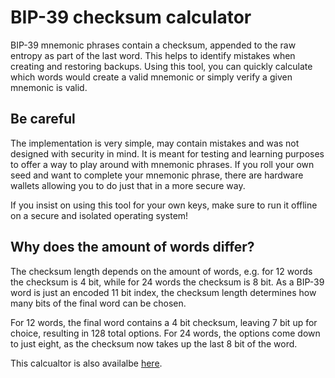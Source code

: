 # BIP-39 checksum calculator

BIP-39 mnemonic phrases contain a checksum, appended to the raw entropy as part of the last word. This helps to identify mistakes when creating and restoring backups. Using this tool, you can quickly calculate which words would create a valid mnemonic or simply verify a given mnemonic is valid.

## Be careful

The implementation is very simple, may contain mistakes and was not designed with security in mind. It is meant for testing and learning purposes to offer a way to play around with mnemonic phrases. If you roll your own seed and want to complete your mnemonic phrase, there are hardware wallets allowing you to do just that in a more secure way. 

If you insist on using this tool for your own keys, make sure to run it offline on a secure and isolated operating system!

## Why does the amount of words differ?

The checksum length depends on the amount of words, e.g. for 12 words the checksum is 4 bit, while for 24 words the checksum is 8 bit. As a BIP-39 word is just an encoded 11 bit index, the checksum length determines how many bits of the final word can be chosen. 

For 12 words, the final word contains a 4 bit checksum, leaving 7 bit up for choice, resulting in 128 total options. For 24 words, the options come down to just eight, as the checksum now takes up the last 8 bit of the word.

This calcualtor is also availalbe [here](https://sutterseba.de/bip39-checksum-calculator).